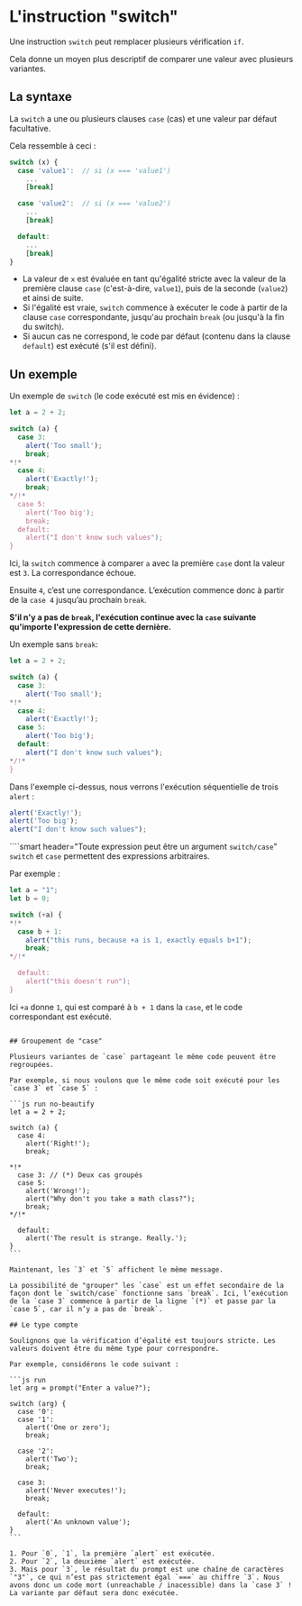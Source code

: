 # L'instruction "switch"

Une instruction `switch` peut remplacer plusieurs vérification `if`.

Cela donne un moyen plus descriptif de comparer une valeur avec plusieurs variantes.

## La syntaxe

La `switch` a une ou plusieurs clauses `case` (cas) et une valeur par défaut facultative.

Cela ressemble à ceci :

```js no-beautify
switch (x) {
  case 'value1':  // si (x === 'value1')
    ...
    [break]

  case 'value2':  // si (x === 'value2')
    ...
    [break]

  default:
    ...
    [break]
}
```

- La valeur de `x` est évaluée en tant qu'égalité stricte avec la valeur de la première clause `case` (c'est-à-dire, `value1`), puis de la seconde (`value2`) et ainsi de suite.
- Si l'égalité est vraie, `switch` commence à exécuter le code à partir de la clause `case` correspondante, jusqu'au prochain `break` (ou jusqu'à la fin du switch).
- Si aucun cas ne correspond, le code par défaut (contenu dans la clause `default`) est exécuté (s'il est défini).

## Un exemple

Un exemple de `switch` (le code exécuté est mis en évidence) :

```js run
let a = 2 + 2;

switch (a) {
  case 3:
    alert('Too small');
    break;
*!*
  case 4:
    alert('Exactly!');
    break;
*/!*
  case 5:
    alert('Too big');
    break;
  default:
    alert("I don't know such values");
}
```

Ici, la `switch` commence à comparer `a` avec la première `case` dont la valeur est `3`. La correspondance échoue.

Ensuite `4`, c’est une correspondance. L’exécution commence donc à partir de la `case 4` jusqu’au prochain `break`.

**S'il n'y a pas de `break`, l'exécution continue avec la `case` suivante qu'importe l'expression de cette dernière.**

Un exemple sans `break`:

```js run
let a = 2 + 2;

switch (a) {
  case 3:
    alert('Too small');
*!*
  case 4:
    alert('Exactly!');
  case 5:
    alert('Too big');
  default:
    alert("I don't know such values");
*/!*
}
```

Dans l'exemple ci-dessus, nous verrons l'exécution séquentielle de trois `alert` :

```js
alert('Exactly!');
alert('Too big');
alert("I don't know such values");
```

````smart header="Toute expression peut être un argument `switch/case`"
`switch` et `case` permettent des expressions arbitraires.

Par exemple :

```js run
let a = "1";
let b = 0;

switch (+a) {
*!*
  case b + 1:
    alert("this runs, because +a is 1, exactly equals b+1");
    break;
*/!*

  default:
    alert("this doesn't run");
}
```

Ici `+a` donne `1`, qui est comparé à `b + 1` dans la `case`, et le code correspondant est exécuté.
````

## Groupement de "case"

Plusieurs variantes de `case` partageant le même code peuvent être regroupées.

Par exemple, si nous voulons que le même code soit exécuté pour les `case 3` et `case 5` :

```js run no-beautify
let a = 2 + 2;

switch (a) {
  case 4:
    alert('Right!');
    break;

*!*
  case 3: // (*) Deux cas groupés
  case 5:
    alert('Wrong!');
    alert("Why don't you take a math class?");
    break;
*/!*

  default:
    alert('The result is strange. Really.');
}
```

Maintenant, les `3` et `5` affichent le même message.

La possibilité de "grouper" les `case` est un effet secondaire de la façon dont le `switch/case` fonctionne sans `break`. Ici, l’exécution de la `case 3` commence à partir de la ligne `(*)` et passe par la `case 5`, car il n’y a pas de `break`.

## Le type compte

Soulignons que la vérification d’égalité est toujours stricte. Les valeurs doivent être du même type pour correspondre.

Par exemple, considérons le code suivant :

```js run
let arg = prompt("Enter a value?");

switch (arg) {
  case '0':
  case '1':
    alert('One or zero');
    break;

  case '2':
    alert('Two');
    break;

  case 3:
    alert('Never executes!');
    break;

  default:
    alert('An unknown value');
}
```

1. Pour `0`, `1`, la première `alert` est exécutée.
2. Pour `2`, la deuxième `alert` est exécutée.
3. Mais pour `3`, le résultat du prompt est une chaîne de caractères `"3"`, ce qui n’est pas strictement égal `===` au chiffre `3`. Nous avons donc un code mort (unreachable / inacessible) dans la `case 3` ! La variante par défaut sera donc exécutée.
